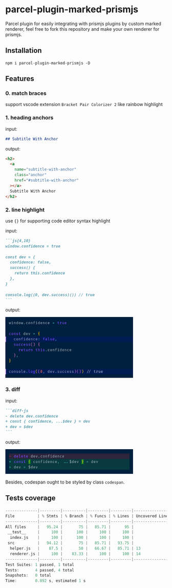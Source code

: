 # parcel-plugin-marked-prismjs

Parcel plugin for easily integrating with prismjs plugins by custom marked renderer, feel free to fork this repository and make your own renderer for prismjs.

## Installation

```
npm i parcel-plugin-marked-prismjs -D
```

## Features

### 0. match braces

support vscode extension `Bracket Pair Colorizer 2` like rainbow highlight

### 1. heading anchors

input:

```md
## Subtitle With Anchor
```

output:

```html
<h2>
  <a
    name="subtitle-with-anchor"
    class="anchor"
    href="#subtitle-with-anchor"
  ></a>
  Subtitle With Anchor
</h2>
```

### 2. line highlight

use `{}` for supporting code editor syntax highlight

input:

````md
```js{4,10}
window.confidence = true

const dev = {
  confidence: false,
  success() {
    return this.confidence
  },
}

console.log((0, dev.success)()) // true
```
````

output:

![linehighlight](example/img/line-highlight.png)

### 3. diff

input:

````md
```diff-js
- delete dev.confidence
+ const { confidence, ...$dev } = dev
+ dev = $dev
```
````

output:

![diff](example/img/diff.png)

Besides, codespan ought to be styled by class `codespan`.

## Tests coverage

```c
--------------|---------|----------|---------|---------|-------------------
File          | % Stmts | % Branch | % Funcs | % Lines | Uncovered Line #s
--------------|---------|----------|---------|---------|-------------------
All files     |   95.24 |       75 |   85.71 |      95 |
 __test__     |     100 |      100 |     100 |     100 |
  index.js    |     100 |      100 |     100 |     100 |
 src          |   94.12 |       75 |   85.71 |   93.75 |
  helper.js   |    87.5 |       50 |   66.67 |   85.71 | 13
  renderer.js |     100 |    83.33 |     100 |     100 | 14
--------------|---------|----------|---------|---------|-------------------
Test Suites: 1 passed, 1 total
Tests:       4 passed, 4 total
Snapshots:   0 total
Time:        0.892 s, estimated 1 s
```
